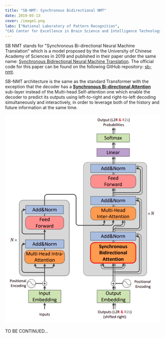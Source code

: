 ```yaml
---
title: "SB-NMT: Synchronous Bidirectional NMT"
date: 2019-05-13
cover: /image1.png
labs: ["National Laboratory of Pattern Recognition",
"CAS Center for Excellence in Brain Science and Intelligence Technology"]
---
```


SB NMT stands for "Synchronous Bi-directional Neural Machine
Translation" which is a model proposed by the the University of Chinese
Academy of Sciences in 2019 and published in their paper under the same
name: [Synchronous Bidirectional Neural Machine
Translation](https://arxiv.org/pdf/1905.04847.pdf). The official code
for this paper can be found on the following GitHub repository:
[sb-nmt](https://github.com/wszlong/sb-nmt).

SB-NMT architecture is the same as the standard Transformer with the
exception that the decoder has a <u><strong>Synchronous Bi-directional
Attention</strong></u> sub-layer instead of the Multi-head Self-attention one
which enable the decoder to predict its outputs using left-to-right and
right-to-left decoding simultaneously and interactively, in order to
leverage both of the history and future information at the same time.

<div align="center">
    <img src="media/SB-NMT/image1.png" width=750>
</div>

TO BE CONTINUED...
